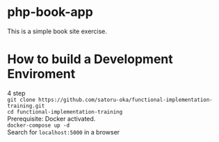 # php-book-app
This is a simple book site exercise.
# How to build a Development Enviroment
4 step<br>
`git clone https://github.com/satoru-oka/functional-implementation-training.git`<br>
`cd functional-implementation-training`<br>
Prerequisite: Docker activated.<br>
`docker-compose up -d`<br>
Search for `localhost:5000` in a browser
